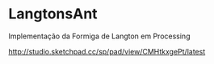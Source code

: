 LangtonsAnt
===========

Implementação da Formiga de Langton em Processing

http://studio.sketchpad.cc/sp/pad/view/CMHtkxgePt/latest
